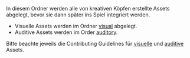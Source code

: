 In diesem Ordner werden alle von kreativen Köpfen erstellte Assets abgelegt, bevor sie dann später ins Spiel integriert werden.

* Visuelle Assets werden im Ordner [visual](visual) abgelegt.
* Auditive Assets werden im Order [auditory](auditory).

Bitte beachte jeweils die Contributing Guidelines für [visuelle](https://boundfoxstudios.github.io/community-project/docs/contributing/visual/) und [auditive](https://boundfoxstudios.github.io/community-project/docs/contributing/auditory/) Assets.
